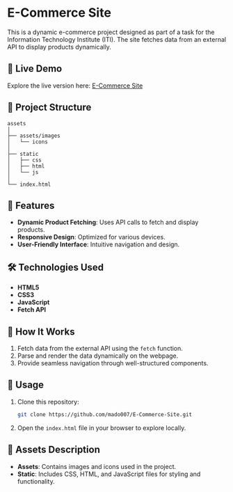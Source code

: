 # E-Commerce Site

This is a dynamic e-commerce project designed as part of a task for the Information Technology Institute (ITI). The site fetches data from an external API to display products dynamically.

## 🔗 Live Demo

Explore the live version here: [E-Commerce Site](https://mado007.github.io/E-Commerce-Site/)

## 📁 Project Structure

```
assets
│
├── assets/images
│   └── icons
│
├── static
│   ├── css
│   ├── html
│   └── js
│
└── index.html
```

## 🚀 Features

- **Dynamic Product Fetching**: Uses API calls to fetch and display products.
- **Responsive Design**: Optimized for various devices.
- **User-Friendly Interface**: Intuitive navigation and design.

## 🛠️ Technologies Used

- **HTML5**
- **CSS3**
- **JavaScript**
- **Fetch API**

## 📜 How It Works

1. Fetch data from the external API using the `fetch` function.
2. Parse and render the data dynamically on the webpage.
3. Provide seamless navigation through well-structured components.

## 📖 Usage

1. Clone this repository:
   ```bash
   git clone https://github.com/mado007/E-Commerce-Site.git
   ```
2. Open the `index.html` file in your browser to explore locally.

## 📂 Assets Description

- **Assets**: Contains images and icons used in the project.
- **Static**: Includes CSS, HTML, and JavaScript files for styling and functionality.
